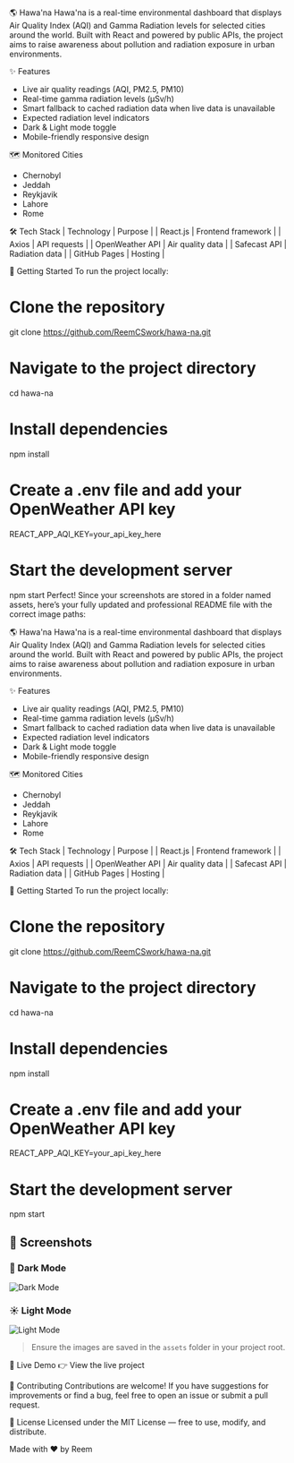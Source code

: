 🌎 Hawa'na
Hawa'na is a real-time environmental dashboard that displays Air Quality Index (AQI) and Gamma Radiation levels for selected cities around the world. Built with React and powered by public APIs, the project aims to raise awareness about pollution and radiation exposure in urban environments.

✨ Features
- Live air quality readings (AQI, PM2.5, PM10)
- Real-time gamma radiation levels (µSv/h)
- Smart fallback to cached radiation data when live data is unavailable
- Expected radiation level indicators
- Dark & Light mode toggle
- Mobile-friendly responsive design

🗺️ Monitored Cities
- Chernobyl
- Jeddah
- Reykjavik
- Lahore
- Rome

🛠️ Tech Stack
| Technology | Purpose | 
| React.js | Frontend framework | 
| Axios | API requests | 
| OpenWeather API | Air quality data | 
| Safecast API | Radiation data | 
| GitHub Pages | Hosting | 



🚀 Getting Started
To run the project locally:
# Clone the repository
git clone https://github.com/ReemCSwork/hawa-na.git

# Navigate to the project directory
cd hawa-na

# Install dependencies
npm install

# Create a .env file and add your OpenWeather API key
REACT_APP_AQI_KEY=your_api_key_here

# Start the development server
npm start
Perfect! Since your screenshots are stored in a folder named assets, here’s your fully updated and professional README file with the correct image paths:

🌎 Hawa'na
Hawa'na is a real-time environmental dashboard that displays Air Quality Index (AQI) and Gamma Radiation levels for selected cities around the world. Built with React and powered by public APIs, the project aims to raise awareness about pollution and radiation exposure in urban environments.

✨ Features
- Live air quality readings (AQI, PM2.5, PM10)
- Real-time gamma radiation levels (µSv/h)
- Smart fallback to cached radiation data when live data is unavailable
- Expected radiation level indicators
- Dark & Light mode toggle
- Mobile-friendly responsive design

🗺️ Monitored Cities
- Chernobyl
- Jeddah
- Reykjavik
- Lahore
- Rome

🛠️ Tech Stack
| Technology | Purpose | 
| React.js | Frontend framework | 
| Axios | API requests | 
| OpenWeather API | Air quality data | 
| Safecast API | Radiation data | 
| GitHub Pages | Hosting | 



🚀 Getting Started
To run the project locally:
# Clone the repository
git clone https://github.com/ReemCSwork/hawa-na.git

# Navigate to the project directory
cd hawa-na

# Install dependencies
npm install

# Create a .env file and add your OpenWeather API key
REACT_APP_AQI_KEY=your_api_key_here

# Start the development server
npm start



## 📸 Screenshots

### 🌙 Dark Mode  
![Dark Mode](./assets/hawana-dark.png)

### ☀️ Light Mode  
![Light Mode](./assets/hawana-light.png)

> Ensure the images are saved in the `assets` folder in your project root.


🔗 Live Demo
👉 View the live project

🤝 Contributing
Contributions are welcome! If you have suggestions for improvements or find a bug, feel free to open an issue or submit a pull request.

📄 License
Licensed under the MIT License — free to use, modify, and distribute.

Made with ❤️ by Reem



